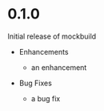 # 0.1.0

Initial release of mockbuild

* Enhancements
  * an enhancement

* Bug Fixes
  * a bug fix
